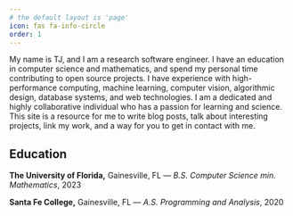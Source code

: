 ```yaml
---
# the default layout is 'page'
icon: fas fa-info-circle
order: 1
---
```

My name is TJ, and I am a research software engineer. I have an education in computer science and mathematics, and spend my personal time contributing to open source projects. I have experience with high-performance computing, machine learning, computer vision, algorithmic design, database systems, and web technologies. I am a dedicated and highly collaborative individual who has a passion for learning and science. This site is a resource for me to write blog posts, talk about interesting projects, link my work, and a way for you to get in contact with me.

## Education
**The University of Florida,** Gainesville, FL — *B.S. Computer Science min. Mathematics*, 2023

**Santa Fe College,** Gainesville, FL — *A.S. Programming and Analysis*, 2020
